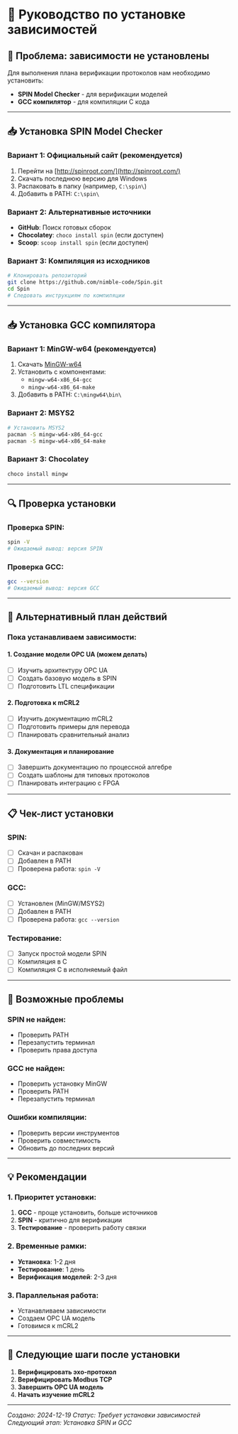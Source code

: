 # 🔧 Руководство по установке зависимостей

## 🚧 **Проблема: зависимости не установлены**

Для выполнения плана верификации протоколов нам необходимо установить:
- **SPIN Model Checker** - для верификации моделей
- **GCC компилятор** - для компиляции C кода

---

## 📥 **Установка SPIN Model Checker**

### **Вариант 1: Официальный сайт (рекомендуется)**
1. Перейти на [http://spinroot.com/](http://spinroot.com/)
2. Скачать последнюю версию для Windows
3. Распаковать в папку (например, `C:\spin\`)
4. Добавить в PATH: `C:\spin\`

### **Вариант 2: Альтернативные источники**
- **GitHub**: Поиск готовых сборок
- **Chocolatey**: `choco install spin` (если доступен)
- **Scoop**: `scoop install spin` (если доступен)

### **Вариант 3: Компиляция из исходников**
```bash
# Клонировать репозиторий
git clone https://github.com/nimble-code/Spin.git
cd Spin
# Следовать инструкциям по компиляции
```

---

## 📥 **Установка GCC компилятора**

### **Вариант 1: MinGW-w64 (рекомендуется)**
1. Скачать [MinGW-w64](https://www.mingw-w64.org/)
2. Установить с компонентами:
   - `mingw-w64-x86_64-gcc`
   - `mingw-w64-x86_64-make`
3. Добавить в PATH: `C:\mingw64\bin\`

### **Вариант 2: MSYS2**
```bash
# Установить MSYS2
pacman -S mingw-w64-x86_64-gcc
pacman -S mingw-w64-x86_64-make
```

### **Вариант 3: Chocolatey**
```bash
choco install mingw
```

---

## 🔍 **Проверка установки**

### **Проверка SPIN:**
```bash
spin -V
# Ожидаемый вывод: версия SPIN
```

### **Проверка GCC:**
```bash
gcc --version
# Ожидаемый вывод: версия GCC
```

---

## 🚀 **Альтернативный план действий**

### **Пока устанавливаем зависимости:**

#### **1. Создание модели OPC UA (можем делать)**
- [ ] Изучить архитектуру OPC UA
- [ ] Создать базовую модель в SPIN
- [ ] Подготовить LTL спецификации

#### **2. Подготовка к mCRL2**
- [ ] Изучить документацию mCRL2
- [ ] Подготовить примеры для перевода
- [ ] Планировать сравнительный анализ

#### **3. Документация и планирование**
- [ ] Завершить документацию по процессной алгебре
- [ ] Создать шаблоны для типовых протоколов
- [ ] Планировать интеграцию с FPGA

---

## 📋 **Чек-лист установки**

### **SPIN:**
- [ ] Скачан и распакован
- [ ] Добавлен в PATH
- [ ] Проверена работа: `spin -V`

### **GCC:**
- [ ] Установлен (MinGW/MSYS2)
- [ ] Добавлен в PATH
- [ ] Проверена работа: `gcc --version`

### **Тестирование:**
- [ ] Запуск простой модели SPIN
- [ ] Компиляция в C
- [ ] Компиляция C в исполняемый файл

---

## 🚧 **Возможные проблемы**

### **SPIN не найден:**
- Проверить PATH
- Перезапустить терминал
- Проверить права доступа

### **GCC не найден:**
- Проверить установку MinGW
- Проверить PATH
- Перезапустить терминал

### **Ошибки компиляции:**
- Проверить версии инструментов
- Проверить совместимость
- Обновить до последних версий

---

## 💡 **Рекомендации**

### **1. Приоритет установки:**
1. **GCC** - проще установить, больше источников
2. **SPIN** - критично для верификации
3. **Тестирование** - проверить работу связки

### **2. Временные рамки:**
- **Установка**: 1-2 дня
- **Тестирование**: 1 день
- **Верификация моделей**: 2-3 дня

### **3. Параллельная работа:**
- Устанавливаем зависимости
- Создаем OPC UA модель
- Готовимся к mCRL2

---

## 🎯 **Следующие шаги после установки**

1. **Верифицировать эхо-протокол**
2. **Верифицировать Modbus TCP**
3. **Завершить OPC UA модель**
4. **Начать изучение mCRL2**

---

*Создано: 2024-12-19*
*Статус: Требует установки зависимостей*
*Следующий этап: Установка SPIN и GCC*
